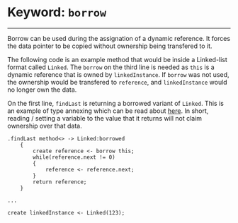 # Keyword: `borrow`

---

Borrow can be used during the assignation of a dynamic reference. It forces the data pointer to be copied without ownership being transfered to it.

The following code is an example method that would be inside a Linked-list format called `Linked`. The `borrow` on the third line is needed as `this` is a dynamic reference that is owned by `linkedInstance`. If `borrow` was not used, the ownership would be transfered to `reference`, and `linkedInstance` would no longer own the data.  

On the first line, `findLast` is returning a borrowed variant of `Linked`. This is an example of type annexing which can be read about [here](/docs/Types/Types.html). In short, reading / setting a variable to the value that it returns will not claim ownership over that data.
```
.findLast method<> -> Linked:borrowed
    {
        create reference <- borrow this;
        while(reference.next != 0)
        {
            reference <- reference.next;
        }
        return reference;
    }

...

create linkedInstance <- Linked(123);
```